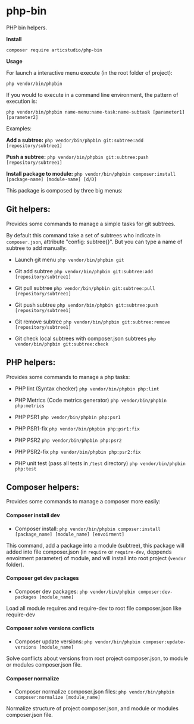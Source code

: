 # php-bin
PHP bin helpers.

**Install**
```
composer require articstudio/php-bin
```

**Usage**

For launch a interactive menu execute (in the root folder of project):
```
php vendor/bin/phpbin
```
If you would to execute in a command line environment, the pattern of execution is:
```
php vendor/bin/phpbin name-menu:name-task:name-subtask [parameter1] [parameter2]
```

Examples:

**Add a subtree:**
`
php vendor/bin/phpbin git:subtree:add [repository/subtree1]
`

**Push a subtree:**
`
php vendor/bin/phpbin git:subtree:push [repository/subtree1]
`

**Install package to module:**
`
php vendor/bin/phpbin composer:install [package-name] [module-name] [d/D]
`


This package is composed by three big menus:

## Git helpers: 
Provides some commands to manage a simple tasks for git subtrees.

By default this command take a set of subtrees who indicate in `composer.json`, attribute "config: subtree{}".
But you can type a name of subtree to add manually.

- Launch git menu
`
php vendor/bin/phpbin git
`

- Git add subtree
`
php vendor/bin/phpbin git:subtree:add [repository/subtree1]
`

- Git pull subtree
`
php vendor/bin/phpbin git:subtree:pull [repository/subtree1]
`

- Git push subtree
`
php vendor/bin/phpbin git:subtree:push [repository/subtree1]
`

- Git remove subtree
`
php vendor/bin/phpbin git:subtree:remove [repository/subtree1]
`

- Git check local subtrees with composer.json subtrees
`
php vendor/bin/phpbin git:subtree:check
`
## PHP helpers:

Provides some commands to manage a php tasks:

- PHP lint (Syntax checker)
`
php vendor/bin/phpbin php:lint
`

- PHP Metrics (Code metrics generator)
`
php vendor/bin/phpbin php:metrics
`

- PHP PSR1
`
php vendor/bin/phpbin php:psr1
`
- PHP PSR1-fix
`
php vendor/bin/phpbin php:psr1:fix
`
- PHP PSR2
`
php vendor/bin/phpbin php:psr2
`
- PHP PSR2-fix
`
php vendor/bin/phpbin php:psr2:fix
`
- PHP unit test (pass all tests in `/test` directory)
`
php vendor/bin/phpbin php:test
`
## Composer helpers:

Provides some commands to manage a composer more easily:

#### Composer install dev
- Composer install:
`
php vendor/bin/phpbin composer:install [package_name] [module_name] [envoirment]
`

This command, add a package into a module (subtree), this package will added into file composer.json (in `require` or `require-dev`, deppends envoirment parameter) of module, 
and will install into root project (`vendor` folder).

#### Composer get dev packages
- Composer dev packages:
`
php vendor/bin/phpbin composer:dev-packages [module_name]
`

Load all module requires and require-dev to root file composer.json like require-dev

#### Composer solve versions conflicts
- Composer update versions:
`
php vendor/bin/phpbin composer:update-versions [module_name]
`

Solve conflicts about versions from root project composer.json, to module or modules composer.json file.

#### Composer normalize
- Composer normalize composer.json files:
`
php vendor/bin/phpbin composer:normalize [module_name]
`

Normalize structure of project composer.json, and module or modules composer.json file.
